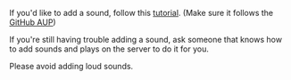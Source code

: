 If you'd like to add a sound, follow this [tutorial](https://github.com/Metastruct/garrysmod-chatsounds/blob/master/HOW%20TO%20ADD%20SOUNDS.txt). (Make sure it follows the [GitHub AUP](https://docs.github.com/en/site-policy/acceptable-use-policies/github-acceptable-use-policies#2-content-restrictions))

If you're still having trouble adding a sound, ask someone that knows how to add sounds and plays on the server to do it for you.

Please avoid adding loud sounds.
